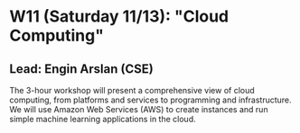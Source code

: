 # W11 (Saturday 11/13): "Cloud Computing"

## Lead: Engin Arslan (CSE)

The 3-hour workshop will present a comprehensive view of cloud computing, from platforms and services to programming and infrastructure. We will use Amazon Web Services (AWS) to create instances and run simple machine learning applications in the cloud.
